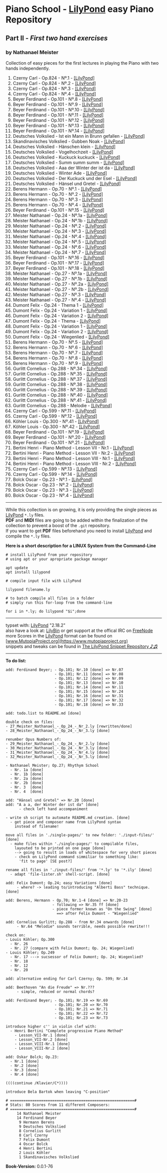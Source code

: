 # Piano School - [LilyPond](http://www.lilypond.org) easy Piano Repository
## Part II - *First two hand exercises*
### by Nathanael Meister

Collection of easy pieces for the first lectures in
playing the Piano with two hands independently.

1. Czerny Carl - Op.824 - Nº.1 - [[LilyPond]](./input-files/01_Czerny_Carl_-_Op_824_-_Nr_1.ily)
2. Czerny Carl - Op.824 - Nº.2 - [[LilyPond]](./input-files/02_Czerny_Carl_-_Op_824_-_Nr_2.ily)
3. Czerny Carl - Op.824 - Nº.3 - [[LilyPond]](./input-files/03_Czerny_Carl_-_Op_824_-_Nr_3.ily)
4. Czerny Carl - Op.824 - Nº.4 - [[LilyPond]](./input-files/04_Czerny_Carl_-_Op_824_-_Nr_4.ily)
5. Beyer Ferdinand - Op.101 - Nº.8 - [[LilyPond]](./input-files/05_Beyer_Ferdinand_-_Op_101_-_Nr_8.ily)
6. Beyer Ferdinand - Op.101 - Nº.9 - [[LilyPond]](./input-files/06_Beyer_Ferdinand_-_Op_101_-_Nr_9.ily)
7. Beyer Ferdinand - Op.101 - Nº.10 - [[LilyPond]](./input-files/07_Beyer_Ferdinand_-_Op_101_-_Nr_10.ily)
8. Beyer Ferdinand - Op.101 - Nº.11 - [[LilyPond]](./input-files/08_Beyer_Ferdinand_-_Op_101_-_Nr_11.ily)
9. Beyer Ferdinand - Op.101 - Nº.12 - [[LilyPond]](./input-files/09_Beyer_Ferdinand_-_Op_101_-_Nr_12.ily)
10. Beyer Ferdinand - Op.101 - Nº.13 - [[LilyPond]](./input-files/10_Beyer_Ferdinand_-_Op_101_-_Nr_13.ily)
11. Beyer Ferdinand - Op.101 - Nº.14 - [[LilyPond]](./input-files/11_Beyer_Ferdinand_-_Op_101_-_Nr_14.ily)
12. Deutsches Volkslied - Ist ein Mann in Brunn gefallen - [[LilyPond]](./input-files/12_Deutsches_Volkslied_-_Ist_ein_Mann_in_Brunn_gefallen.ily)
13. Skandinavisches Volkslied - Gubben Noak - [[LilyPond]](./input-files/13_Skandinavisches_Volkslied_-_Gubben_Noak.ily)
14. Deutsches Volkslied - Hänschen klein - [[LilyPond]](./input-files/14_Deutsches_Volkslied_-_Hänschen_klein.ily)
15. Deutsches Volkslied - Vogelhochzeit - [[LilyPond]](./input-files/15_Deutsches_Volkslied_-_Vogelhochzeit.ily)
16. Deutsches Volkslied - Kuckuck kuckuck - [[LilyPond]](./input-files/16_Deutsches_Volkslied_-_Kuckuck_kuckuck.ily)
17. Deutsches Volkslied - Summ summ summ - [[LilyPond]](./input-files/17_Deutsches_Volkslied_-_Summ_summ_summ.ily)
18. Deutsches Volkslied - Aaa der Winter der ist da - [[LilyPond]](./input-files/18_Deutsches_Volkslied_-_Aaa_der_Winter_der_ist_da.ily)
19. Deutsches Volkslied - Winter Ade - [[LilyPond]](./input-files/19_Deutsches_Volkslied_-_Winter_Ade.ily)
20. Deutsches Volkslied - Der Kuckuck und der Esel - [[LilyPond]](./input-files/20_Deutsches_Volkslied_-_Der_Kuckuck_und_der_Esel.ily)
21. Deutsches Volkslied - Hänsel und Gretel - [[LilyPond]](./input-files/21_Deutsches_Volkslied_-_Hänsel_und_Gretel.ily)
22. Berens Hermann - Op.70 - Nº.1 - [[LilyPond]](./input-files/22_Berens_Hermann_-_Op_70_-_Nr_1.ily)
23. Berens Hermann - Op.70 - Nº.2 - [[LilyPond]](./input-files/23_Berens_Hermann_-_Op_70_-_Nr_2.ily)
24. Berens Hermann - Op.70 - Nº.3 - [[LilyPond]](./input-files/24_Berens_Hermann_-_Op_70_-_Nr_3.ily)
25. Berens Hermann - Op.70 - Nº.4 - [[LilyPond]](./input-files/25_Berens_Hermann_-_Op_70_-_Nr_4.ily)
26. Beyer Ferdinand - Op.101 - Nº.15 - [[LilyPond]](./input-files/26_Beyer_Ferdinand_-_Op_101_-_Nr_15.ily)
27. Meister Nathanael - Op.24 - Nº.1a - [[LilyPond]](./input-files/27_Meister_Nathanael_-_Op_24_-_Nr_1a.ily)
28. Meister Nathanael - Op.24 - Nº.1b - [[LilyPond]](./input-files/28_Meister_Nathanael_-_Op_24_-_Nr_1b.ily)
29. Meister Nathanael - Op.24 - Nº.2 - [[LilyPond]](./input-files/29_Meister_Nathanael_-_Op_24_-_Nr_2.ily)
30. Meister Nathanael - Op.24 - Nº.3 - [[LilyPond]](./input-files/30_Meister_Nathanael_-_Op_24_-_Nr_3.ily)
31. Meister Nathanael - Op.24 - Nº.4 - [[LilyPond]](./input-files/31_Meister_Nathanael_-_Op_24_-_Nr_4.ily)
32. Meister Nathanael - Op.24 - Nº.5 - [[LilyPond]](./input-files/32_Meister_Nathanael_-_Op_24_-_Nr_5.ily)
33. Meister Nathanael - Op.24 - Nº.6 - [[LilyPond]](./input-files/33_Meister_Nathanael_-_Op_24_-_Nr_6.ily)
34. Meister Nathanael - Op.24 - Nº.7 - [[LilyPond]](./input-files/34_Meister_Nathanael_-_Op_24_-_Nr_7.ily)
35. Beyer Ferdinand - Op.101 - Nº.16 - [[LilyPond]](./input-files/35_Beyer_Ferdinand_-_Op_101_-_Nr_16.ily)
36. Beyer Ferdinand - Op.101 - Nº.17 - [[LilyPond]](./input-files/36_Beyer_Ferdinand_-_Op_101_-_Nr_17.ily)
37. Beyer Ferdinand - Op.101 - Nº.18 - [[LilyPond]](./input-files/37_Beyer_Ferdinand_-_Op_101_-_Nr_18.ily)
38. Meister Nathanael - Op.27 - Nº.1a - [[LilyPond]](./input-files/38_Meister_Nathanael_-_Op_27_-_Nr_1a.ily)
39. Meister Nathanael - Op.27 - Nº.1b - [[LilyPond]](./input-files/39_Meister_Nathanael_-_Op_27_-_Nr_1b.ily)
40. Meister Nathanael - Op.27 - Nº.2a - [[LilyPond]](./input-files/40_Meister_Nathanael_-_Op_27_-_Nr_2a.ily)
41. Meister Nathanael - Op.27 - Nº.2b - [[LilyPond]](./input-files/41_Meister_Nathanael_-_Op_27_-_Nr_2b.ily)
42. Meister Nathanael - Op.27 - Nº.3 - [[LilyPond]](./input-files/42_Meister_Nathanael_-_Op_27_-_Nr_3.ily)
43. Meister Nathanael - Op.27 - Nº.4 - [[LilyPond]](./input-files/43_Meister_Nathanael_-_Op_27_-_Nr_4.ily)
45. Dumont Felix - Op.24 - Thema 1 - [[LilyPond]](./input-files/45_Dumont_Felix_-_Op_24_-_Thema_1.ily)
46. Dumont Felix - Op.24 - Variation 1 - [[LilyPond]](./input-files/46_Dumont_Felix_-_Op_24_-_Variation_1.ily)
47. Dumont Felix - Op.24 - Variation 2 - [[LilyPond]](./input-files/47_Dumont_Felix_-_Op_24_-_Variation_2.ily)
48. Dumont Felix - Op.24 - Thema - [[LilyPond]](./input-files/48_Dumont_Felix_-_Op_24_-_Thema.ily)
49. Dumont Felix - Op.24 - Variation 1 - [[LilyPond]](./input-files/49_Dumont_Felix_-_Op_24_-_Variation_1.ily)
50. Dumont Felix - Op.24 - Variation 2 - [[LilyPond]](./input-files/50_Dumont_Felix_-_Op_24_-_Variation_2.ily)
51. Dumont Felix - Op.24 - Wiegenlied - [[LilyPond]](./input-files/51_Dumont_Felix_-_Op_24_-_Wiegenlied.ily)
52. Berens Hermann - Op.70 - Nº.5 - [[LilyPond]](./input-files/52_Berens_Hermann_-_Op_70_-_Nr_5.ily)
53. Berens Hermann - Op.70 - Nº.6 - [[LilyPond]](./input-files/53_Berens_Hermann_-_Op_70_-_Nr_6.ily)
54. Berens Hermann - Op.70 - Nº.7 - [[LilyPond]](./input-files/54_Berens_Hermann_-_Op_70_-_Nr_7.ily)
55. Berens Hermann - Op.70 - Nº.8 - [[LilyPond]](./input-files/55_Berens_Hermann_-_Op_70_-_Nr_8.ily)
56. Berens Hermann - Op.70 - Nº.9 - [[LilyPond]](./input-files/56_Berens_Hermann_-_Op_70_-_Nr_9.ily)
57. Gurlitt Cornelius - Op.288 - Nº.34 - [[LilyPond]](./input-files/57_Gurlitt_Cornelius_-_Op_288_-_Nr_34.ily)
58. Gurlitt Cornelius - Op.288 - Nº.35 - [[LilyPond]](./input-files/58_Gurlitt_Cornelius_-_Op_288_-_Nr_35.ily)
59. Gurlitt Cornelius - Op.288 - Nº.37 - [[LilyPond]](./input-files/59_Gurlitt_Cornelius_-_Op_288_-_Nr_37.ily)
60. Gurlitt Cornelius - Op.288 - Nº.38 - [[LilyPond]](./input-files/60_Gurlitt_Cornelius_-_Op_288_-_Nr_38.ily)
61. Gurlitt Cornelius - Op.288 - Nº.39 - [[LilyPond]](./input-files/61_Gurlitt_Cornelius_-_Op_288_-_Nr_39.ily)
62. Gurlitt Cornelius - Op.288 - Nº.40 - [[LilyPond]](./input-files/62_Gurlitt_Cornelius_-_Op_288_-_Nr_40.ily)
63. Gurlitt Cornelius - Op.288 - Nº.41 - [[LilyPond]](./input-files/63_Gurlitt_Cornelius_-_Op_288_-_Nr_41.ily)
64. Gurlitt Cornelius - Op.288 - Melodie - [[LilyPond]](./input-files/64_Gurlitt_Cornelius_-_Op_288_-_Melodie.ily)
65. Czerny Carl - Op.599 - Nº.11 - [[LilyPond]](./input-files/65_Czerny_Carl_-_Op_599_-_Nr_11.ily)
66. Czerny Carl - Op.599 - Nº.12 - [[LilyPond]](./input-files/66_Czerny_Carl_-_Op_599_-_Nr_12.ily)
67. Köhler Louis - Op.300 - Nº.41 - [[LilyPond]](./input-files/67_Köhler_Louis_-_Op_300_-_Nr_41.ily)
68. Köhler Louis - Op.300 - Nº.42 - [[LilyPond]](./input-files/68_Köhler_Louis_-_Op_300_-_Nr_42.ily)
69. Beyer Ferdinand - Op.101 - Nº.19 - [[LilyPond]](./input-files/69_Beyer_Ferdinand_-_Op_101_-_Nr_19.ily)
70. Beyer Ferdinand - Op.101 - Nº.20 - [[LilyPond]](./input-files/70_Beyer_Ferdinand_-_Op_101_-_Nr_20.ily)
71. Beyer Ferdinand - Op.101 - Nº.21 - [[LilyPond]](./input-files/71_Beyer_Ferdinand_-_Op_101_-_Nr_21.ily)
72. Bertini Henri - Piano Method - Lesson VII - Nr.1 - [[LilyPond]](./input-files/72_Bertini_Henri_-_Piano_Method_-_Lesson_VII_-_Nr.1.ily)
73. Bertini Henri - Piano Method - Lesson VII - Nr.2 - [[LilyPond]](./input-files/73_Bertini_Henri_-_Piano_Method_-_Lesson_VII_-_Nr.2.ily)
74. Bertini Henri - Piano Method - Lesson VIII - Nr.1 - [[LilyPond]](./input-files/74_Bertini_Henri_-_Piano_Method_-_Lesson_VIII_-_Nr.1.ily)
75. Bertini Henri - Piano Method - Lesson VIII - Nr.2 - [[LilyPond]](./input-files/75_Bertini_Henri_-_Piano_Method_-_Lesson_VIII_-_Nr.2.ily)
76. Czerny Carl - Op.599 - Nº.13 - [[LilyPond]](./input-files/76_Czerny_Carl_-_Op_599_-_Nr_13.ily)
77. Czerny Carl - Op.599 - Nº.14 - [[LilyPond]](./input-files/77_Czerny_Carl_-_Op_599_-_Nr_14.ily)
78. Bolck Oscar - Op.23 - Nº.1 - [[LilyPond]](./input-files/78_Bolck_Oscar_-_Op_23_-_Nr_1.ily)
79. Bolck Oscar - Op.23 - Nº.2 - [[LilyPond]](./input-files/79_Bolck_Oscar_-_Op_23_-_Nr_2.ily)
80. Bolck Oscar - Op.23 - Nº.3 - [[LilyPond]](./input-files/80_Bolck_Oscar_-_Op_23_-_Nr_3.ily)
81. Bolck Oscar - Op.23 - Nº.4 - [[LilyPond]](./input-files/81_Bolck_Oscar_-_Op_23_-_Nr_4.ily)

_____________________________________________________________

While this collection is on growing, it is only providing the single pieces as [LilyPond](http://lilypond.org) `*.ly` files.  
**PDF** and **MIDI** files are going to be added within the finalization of the collection to prevent a boost of the `.git` repository.  
If you want to get **PDF** files beforehand you need to install [LilyPond](http://lilypond.org) and compile the `*.ly` files.

**Here is a short description for a LINUX System from the Command-Line**

```
# install LilyPond from your repository
# using apt or your apropriate package manager

apt update
apt install lilypond

# compile input file with LilyPond

lilypond filename.ly

# to batch compile all files in a folder
# simply run this for-loop from the command-line

for i in *.ly; do lilypond "$i";done
```
_____________________________________________________________

typset with: [LilyPond](http://lilypond.org) "2.18.2"  
also have a look at: [LilyBin](http://lilybin.com)
or get support at the offical IRC on [FreeNode](http://webchat.freenode.net/?channels=lilypond)  
more Scores in the [LilyPond](http://lilypond.org) format can be found on [www.MutopiaProject.org](https://www.mutopiaproject.org)  
snippets and tweaks can be found in [The LilyPond Snippet Repository ♪♫](http://lsr.di.unimi.it/LSR/Search) 
_____________________________________________________________

**To do list:**
```
add: Ferdinand Beyer; - Op.101; Nr.10 [done] => Nr.07
                      - Op.101; Nr.11 [done] => Nr.08
                      - Op.101; Nr.12 [done] => Nr.09
                      - Op.101; Nr.13 [done] => Nr.10
                      - Op.101; Nr.14 [done] => Nr.11
                      - Op.101; Nr.15 [done] => Nr.24
                      - Op.101; Nr.16 [done] => Nr.31
                      - Op.101; Nr.17 [done] => Nr.32
                      - Op.101; Nr.18 [done] => Nr.33

add: todo.list to README.md [done]

double check on files:
- 27_Meister_Nathanael_-_Op_24_-_Nr_2.ly [rewritten/done]
- 28_Meister_Nathanael_-_Op_24_-_Nr_3.ly [done]

renumber Opus Numbers of:
- 29_Meister_Nathanael_-_Op_24_-_Nr_2.ly [done]
- 30_Meister_Nathanael_-_Op_24_-_Nr_3.ly [done]
- 31_Meister_Nathanael_-_Op_24_-_Nr_4.ly [done]
- 32_Meister_Nathanael_-_Op_24_-_Nr_5.ly [done]

- Nathanael Meister; Op.27; Rhythym School
  - Nr. 1a [done]
  - Nr. 1b [done]
  - Nr. 2a [done]
  - Nr. 2b [done]
  - Nr. 3  [done]
  - Nr. 4  [done]

add: "Hänsel und Gretel" => Nr.20 [done]
add: "A a a, der Winter der ist da" [done]
      - check left hand accompaniment

- write sh script to automate README.md creation. [done]
  - get piece and composer name from LilyPond syntax
    instead of filename!

move all files in './single-pages/' to new folder: './input-files/' [done]
  - make files within './single-pages/' to compilable files,
    layouted to be printed on one page [done]
    --> going to result in loads of whitespace for very short pieces
    - check on LilyPond command simmiliar to something like:
      'fit to page' [SE post?]

rename all files in './input-files/' from '*.ly' to '*.ily' [done]
  - adapt 'file-lister.sh' shell-script. [done]

add: Felix Dumont; Op.24; easy Variations [done]
     - where? -> leading to/introducing "Alberti Bass" technique. [done]

add: Berens, Hermann - Op.70; Nr.1-4 [done] => Nr.20-23
                     - following => Nr.35 ff [done]
                     - piece former known as "On the Swing" [done]
                       ==> after Felix Dumont - "Wiegenlied"

add: Cornelius Gurlitt; Op.288 - from Nr.34 onwards [done]
     - Nr.64 "Melodie" sounds terrible, needs possible rewrite!!!

check on:
- Louis Köhler; Op.300
  - Nr. 26
  - Nr. 27 (compare with Felix Dumont; Op. 24; Wiegenlied)
- Louis Köhler; Op.249
  - Nr. 17 ---> sucsessor of Felix Dumont; Op. 24; Wiegenlied?
  - Nr. 18
  - Nr. 12
  - Nr. 20

add: alternative ending for Carl Czerny; Op. 599; Nr.14

add: Beethoven "An die Freude" => Nr.???
     - simple, reduced or normal chords?

add: Ferdinand Beyer; - Op.101; Nr.19 => Nr.69
                      - Op.101; Nr.20 => Nr.70
                      - Op.101; Nr.21 => Nr.71
                      - Op.101; Nr.22 => Nr.72
                      - Op.101; Nr.23 => Nr.73

introduce higher c'' in violin clef with:
  - Henri Bertini "Complete progressive Piano Method"
    - Lesson_VII-Nr.1 [done]
    - Lesson_VII-Nr.2 [done]
    - Lesson_VIII-Nr.1 [done]
    - Lesson_VIII-Nr.2 [done]

add: Oskar Bolck; Op.23:
  - Nr.1 [done]
  - Nr.2 [done]
  - Nr.3 [done]
  - Nr.4 [done]

((((continue /Klavier/C*))))

introduce Bela Bartok when leaving "C-position"

# ========================================================#
# Stats: 80 Scores from 11 different Composers:
# ========================================================#
     14 Nathanael Meister
     14 Ferdinand Beyer
      9 Hermann Berens
      9 Deutsches Volkslied
      8 Cornelius Gurlitt
      8 Carl Czerny
      7 Felix Dumont
      4 Oscar Bolck
      4 Henri Bertini
      2 Louis Köhler
      1 Skandinavisches Volkslied
```

**Book-Version:** 0.0.1-76
